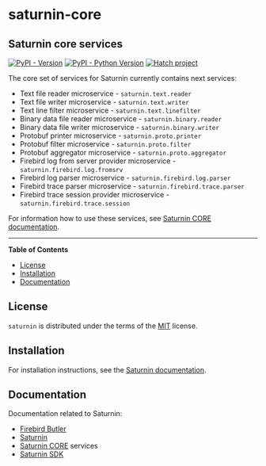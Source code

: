 # saturnin-core

## Saturnin core services

[![PyPI - Version](https://img.shields.io/pypi/v/saturnin-core.svg)](https://pypi.org/project/saturnin-core)
[![PyPI - Python Version](https://img.shields.io/pypi/pyversions/saturnin-core.svg)](https://pypi.org/project/saturnin-core)
[![Hatch project](https://img.shields.io/badge/%F0%9F%A5%9A-Hatch-4051b5.svg)](https://github.com/pypa/hatch)

The core set of services for Saturnin currently contains next services:

- Text file reader microservice - `saturnin.text.reader`
- Text file writer microservice - `saturnin.text.writer`
- Text line filter microservice - `saturnin.text.linefilter`
- Binary data file reader microservice - `saturnin.binary.reader`
- Binary data file writer microservice - `saturnin.binary.writer`
- Protobuf printer microservice - `saturnin.proto.printer`
- Protobuf filter microservice - `saturnin.proto.filter`
- Protobuf aggregator microservice - `saturnin.proto.aggregator`
- Firebird log from server provider microservice - `saturnin.firebird.log.fromsrv`
- Firebird log parser microservice - `saturnin.firebird.log.parser`
- Firebird trace parser microservice - `saturnin.firebird.trace.parser`
- Firebird trace session provider microservice - `saturnin.firebird.trace.session`

For information how to use these services, see [Saturnin CORE documentation](https://saturnin-core.rtfd.io/).

-----

**Table of Contents**

- [License](#license)
- [Installation](#installation)
- [Documentation](#documentation)

## License

`saturnin` is distributed under the terms of the [MIT](https://spdx.org/licenses/MIT.html) license.

## Installation

For installation instructions, see the [Saturnin documentation](https://saturnin.rtfd.io).

## Documentation

Documentation related to Saturnin:

- [Firebird Butler](https://firebird-butler.rtfd.io/)
- [Saturnin](https://saturnin.rtfd.io/)
- [Saturnin CORE](https://saturnin-core.rtfd.io/) services
- [Saturnin SDK](https://saturnin-sdk.rtfd.io/)
